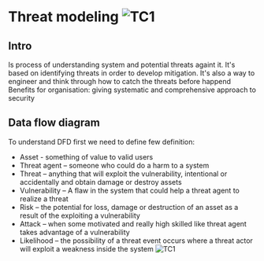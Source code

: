  # Threat modeling ![TC1](https://i.ibb.co/MNGzWsY/tc1-logo.png) 
## Intro
Is process of understanding system and potential threats againt it. It's based on identifying threats in order to develop mitigation.
It's also a way to engineer and think through how to catch the threats before happend
Benefits for organisation: giving systematic and comprehensive approach to security
## Data flow diagram
To understand DFD first we need to define few definition:

- Asset - something of value to valid users
- Threat agent – someone who could do a harm to a system
- Threat – anything that will exploit the vulnerability, intentional or accidentally and obtain damage or destroy assets
- Vulnerability – A flaw in the system that could  help a threat agent to realize a threat
- Risk – the potential for loss, damage or destruction of an asset as a result of the exploiting a vulnerability
- Attack – when some motivated and really high skilled like  threat agent takes advantage of a vulnerability
- Likelihood – the possibility of a threat event occurs where a threat actor will exploit a weakness inside the system
![TC1](https://i.ibb.co/Mnbnz5Y/threat-modeling-v2-1.png)
